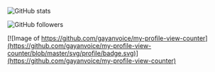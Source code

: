 ![GitHub stats](https://github-readme-stats.vercel.app/api?username=KGF-420&show_icons=true&theme=radical&hide=prs,issues,contribs)

![GitHub followers](https://img.shields.io/github/followers/KGF-420?color=red) 

[![Image of https://github.com/gayanvoice/my-profile-view-counter](https://github.com/gayanvoice/my-profile-view-counter/blob/master/svg/profile/badge.svg)](https://github.com/gayanvoice/my-profile-view-counter)

